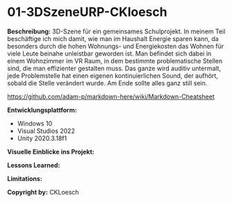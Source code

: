 # 01-3DSzeneURP-CKloesch

**Beschreibung:** 
3D-Szene für ein gemeinsames Schulprojekt. 
In meinem Teil beschäftige ich mich damit, wie man im Haushalt Energie sparen kann, da besonders durch die hohen Wohnungs- und Energiekosten 
das Wohnen für viele Leute beinahe unleistbar geworden ist. Man befindet sich dabei in einem Wohnzimmer im VR Raum, in dem bestimmte problematische
Stellen sind, die man effizienter gestalten muss. Das ganze wird auditiv untermalt, jede Problemstelle hat einen eigenen kontinuierlichen Sound,
der aufhört, sobald die Stelle verändert wurde. Am Ende sollte alles ganz still sein.

https://github.com/adam-p/markdown-here/wiki/Markdown-Cheatsheet

**Entwicklungsplattform:**
+ Windows 10
+ Visual Studios 2022
+ Unity 2020.3.18f1

**Visuelle Einblicke ins Projekt:**

**Lessons Learned:**

**Limitations:**

**Copyright by:** 
CKLoesch
